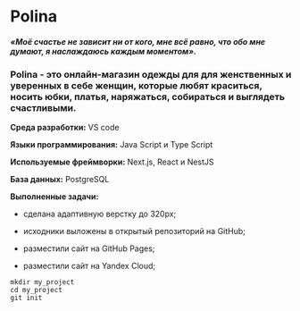 # **Polina**

#### *«Моё счастье не зависит ни от кого, мне всё равно, что обо мне думают, я наслаждаюсь каждым моментом».* 


### **Polina** - это онлайн-магазин одежды для для женственных и уверенных в себе женщин, которые любят краситься, носить юбки, платья, наряжаться, собираться и выглядеть счастливыми.

**Среда разработки:** VS code

**Языки программирования:** Java Script и Type Script

**Используемые фреймворки:** Next.js, React и NestJS

**База данных:** PostgreSQL

**Выполненные задачи:**

- сделана адаптивную верстку до 320рх;

- исходники выложены в открытый репозиторий на GitHub;

- разместили сайт на GitHub Pages;

- разместили сайт на Yandex Cloud;


```
mkdir my_project
cd my_project
git init
```


